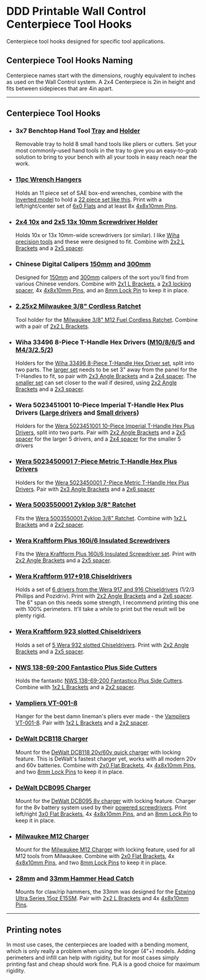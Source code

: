 # DDD Printable Wall Control Centerpiece Tool Hooks

Centerpiece tool hooks designed for specific tool applications.

## Centerpiece Tool Hooks Naming

Centerpiece names start with the dimensions, roughly equivalent to inches as used on the Wall Control system.  A 2x4 Centerpiece is 2in in height and fits between sidepieces that are 4in apart.

---

## Centerpiece Tool Hooks

* ### 3x7 Benchtop Hand Tool [Tray](3x7%20Benchtop%20Hand%20Tool%20Holder%20Tray.stl) and [Holder](3x7%20Benchtop%20Hand%20Tool%20Holder.stl)

  Removable tray to hold 8 small hand tools like pliers or cutters.  Set your most commonly-used hand tools in the tray to give you an easy-to-grab solution to bring to your bench with all your tools in easy reach near the work.

* ### [11pc Wrench Hangers](1x6%2011pc%20Wrench%20Hanger.stl)

  Holds an 11 piece set of SAE box-end wrenches, combine with the [Inverted model](1x6%2011pc%20Wrench%20Hanger%20Inverted.stl) to hold a [22 piece set like this](https://amzn.to/35fa7dd).  Print with a left/right/center set of [6x0 Flats](../../Sidepieces/Flats) and at least 8x [4x8x10mm Pins](../Spacer_blank_flush/4x10x8mm%20Pin.stl).

* ### [2x4 10x](2x4%2010x%2010mm%20Screwdriver%20Holder.stl) and [2x5 13x 10mm Screwdriver Holder](2x5%2013x%2010mm%20Screwdriver%20Holder.stl)

  Holds 10x or 13x 10mm-wide screwdrivers (or similar).  I like [Wiha precision tools](https://amzn.to/2GQ8ucA) and these were designed to fit.  Combine with [2x2 L Brackets](../../Sidepieces/L_brackets/) and a [2x5 spacer](../../Centerpieces/Spacer_perforated/2x5%20Spacer%20perforated.stl).

* ### Chinese Digital Calipers [150mm](1x3%20Chinese%20Digital%20Calipers%20150mm.stl) and [300mm](1x3%20Chinese%20Digital%20Calipers%20300mm.stl)

  Designed for [150mm](https://amzn.to/3pcWByG) and [300mm](https://amzn.to/2UdfQdb) calipers of the sort you'll find from various Chinese vendors.  Combine with [2x1 L Brackets](../../Sidepieces/L_brackets/), a [2x3 locking spacer](../../Centerpieces/Locking_spacer/2x3%20Locking%20Spacer.stl), 4x [4x8x10mm Pins](../Spacer_blank_flush/4x10x8mm%20Pin.stl), and an [8mm Lock Pin](../../Centerpieces/Locking_spacer/8mm%20Lock%20Pin.stl) to keep it in place.

* ### [2.25x2 Milwaukee 3/8" Cordless Ratchet](2x2%20Milwaukee%203-8%20Cordless%20Ratchet.stl)

  Tool holder for the [Milwaukee 3/8" M12 Fuel Cordless Ratchet](https://amzn.to/2IsC9ZB).  Combine with a pair of [2x2 L Brackets](../../Sidepieces/L_brackets/).

* ### Wiha 33496 8-Piece T-Handle Hex Drivers ([M10/8/6/5](1x4%20Wiha%20T-Handle%20M10%20M8%20M6%20M5.stl) and [M4/3/2.5/2](1x3%20Wiha%20T-Handle%20M4%20M3%20M2.5%20M2.stl))

  Holders for the [Wiha 33496 8-Piece T-Handle Hex Driver set](https://amzn.to/36gpuRK), split into two parts.  The [larger set](Wiha%20T-Handle%20M10%20M8%20M6%20M5.stl) needs to be set 3" away from the panel for the T-Handles to fit, so pair with [2x3 Angle Brackets](../../Sidepieces/Angle_brackets/) and a [2x4 spacer](../../Centerpieces/Spacer_perforated/2x4%20Spacer%20perforated.stl).  The [smaller set](Wiha%20T-Handle%20M4%20M3%20M2.5%20M2.stl) can set closer to the wall if desired, using [2x2 Angle Brackets](../../Sidepieces/Angle_brackets/) and a [2x3 spacer](../../Centerpieces/Spacer_perforated/2x3%20Spacer%20perforated.stl).

* ### Wera 5023451001 10-Piece Imperial T-Handle Hex Plus Drivers ([Large drivers](2x5%20Wera%20HexPlus%20T-Handle%20Imperial%20Large.stl) and [Small drivers](2x4%20Wera%20HexPlus%20T-Handle%20Imperial%20Small.stl))

  Holders for the [Wera 5023451001 10-Piece Imperial T-Handle Hex Plus Drivers](https://amzn.to/3ggLkL6), split into two parts.  Pair with [2x2 Angle Brackets](../../Sidepieces/Angle_brackets/) and a [2x5 spacer](../../Centerpieces/Spacer_perforated/2x5%20Spacer%20perforated.stl) for the larger 5 drivers, and a [2x4 spacer](../../Centerpieces/Spacer_perforated/2x5%20Spacer%20perforated.stl) for the smaller 5 drivers

* ### [Wera 5023450001 7-Piece Metric T-Handle Hex Plus Drivers](2x6%20Wera%20HexPlus%20T-Handle%20Metric)

  Holders for the [Wera 5023450001 7-Piece Metric T-Handle Hex Plus Drivers](https://amzn.to/3vfSXGa).  Pair with [2x3 Angle Brackets](../../Sidepieces/Angle_brackets/) and a [2x6 spacer](../../Centerpieces/Spacer_perforated/2x6%20Spacer%20perforated.stl)

* ### [Wera 5003550001 Zyklop 3/8" Ratchet](1x2%20Wera%203-8%20Zyklop%20Ratchet.stl)

  Fits the [Wera 5003550001 Zyklop 3/8" Ratchet](https://amzn.to/35fuVRI).  Combine with [1x2 L Brackets](../../Sidepieces/L_brackets/) and a [2x2 spacer](../../Centerpieces/Spacer_perforated/2x2%20Spacer%20perforated.stl).

* ### [Wera Kraftform Plus 160i/6 Insulated Screwdrivers](2x5%20Wera%20Kraftform%20Plus%20160i-6.stl)

  Fits the [Wera Kraftform Plus 160i/6 Insulated Screwdriver set](https://amzn.to/36il4tO).  Print with [2x2 Angle Brackets](../../Sidepieces/Angle_brackets/) and a [2x5 spacer](../../Centerpieces/Spacer_perforated/2x5%20Spacer%20perforated.stl).

* ### [Wera Kraftform 917+918 Chiseldrivers](2x6%20Wera%20917+918.stl)

  Holds a set of [6 drivers from the Wera 917 and 916 Chiseldrivers](https://amzn.to/35iAoXX) (1/2/3 Phillips and Pozidriv).  Print with [2x2 Angle Brackets](../../Sidepieces/Angle_brackets/) and a [2x6 spacer](../../Centerpieces/Spacer_perforated/2x5%20Spacer%20perforated.stl).  The 6" span on this needs some strength, I recommend printing this one with 100% perimeters.  It'll take a while to print but the result will be plenty rigid.

* ### [Wera Kraftform 923 slotted Chiseldrivers](2x5%20Wera%20932.stl)

  Holds a set of [5 Wera 932 slotted Chiseldrivers](https://amzn.to/35iAoXX).  Print with [2x2 Angle Brackets](../../Sidepieces/Angle_brackets/) and a [2x5 spacer](../../Centerpieces/Spacer_perforated/2x5%20Spacer%20perforated.stl).

* ### [NWS 138-69-200 Fantastico Plus Side Cutters](1x2%20NWS%20138-69-200%20Fantastico%20Plus%20Side%20Cutters.stl)

  Holds the fantastic [NWS 138-69-200 Fantastico Plus Side Cutters](https://amzn.to/3eNrbKv).  Combine with [1x2 L Brackets](../../Sidepieces/L_brackets/) and a [2x2 spacer](../../Centerpieces/Spacer_perforated/2x2%20Spacer%20perforated.stl).

* ### [Vampliers VT-001-8](1x2%20Vampliers%20VT-001-8.stl)

  Hanger for the best damn lineman's pliers ever made - the [Vampliers VT-001-8](https://amzn.to/3khDUpO).  Pair with [1x2 L Brackets](../../Sidepieces/L_brackets/) and a [2x2 spacer](../../Centerpieces/Spacer_perforated/2x2%20Spacer%20perforated.stl).

* ### [DeWalt DCB118 Charger](2x7%20DeWalt%20DCB118%20Charger.stl)

  Mount for the [DeWalt DCB118 20v/60v quick charger](https://amzn.to/36yhLio) with locking feature.  This is DeWalt's fastest charger yet, works with all modern 20v and 60v batteries.  Combine with [2x0 Flat Brackets](../../Sidepieces/Flats/), 4x [4x8x10mm Pins](../Spacer_blank_flush/4x10x8mm%20Pin.stl), and two [8mm Lock Pins](../../Centerpieces/Locking_spacer/8mm%20Lock%20Pin.stl) to keep it in place.

* ### [DeWalt DCB095 Charger](3x1%20DeWalt%20DCB095%20Charger.stl)

  Mount for the [DeWalt DCB095 8v charger](https://amzn.to/3fpajda) with locking feature.  Charger for the 8v battery system used by their [powered screwdrivers](https://amzn.to/3fpajda).  Print left/right [3x0 Flat Brackets](../../Sidepieces/Flats/), 4x [4x8x10mm Pins](../Spacer_blank_flush/4x10x8mm%20Pin.stl), and an [8mm Lock Pin](../../Centerpieces/Locking_spacer/8mm%20Lock%20Pin.stl) to keep it in place.

* ### [Milwaukee M12 Charger](4x3%20Milwaukee%20M12%20Charger.stl)

  Mount for the [Milwaukee M12 Charger](https://amzn.to/375AkL7) with locking feature, used for all M12 tools from Milwaukee.  Combine with [2x0 Flat Brackets](../../Sidepieces/Flats/), 4x [4x8x10mm Pins](../Spacer_blank_flush/4x10x8mm%20Pin.stl), and two [8mm Lock Pins](../../Centerpieces/Locking_spacer/8mm%20Lock%20Pin.stl) to keep it in place.

* ### [28mm](2x2%2028mm%20Hammer%20Head%20Catch.stl) and [33mm Hammer Head Catch](2x2%2033mm%20Hammer%20Head%20Catch.stl)

  Mounts for claw/rip hammers, the 33mm was designed for the [Estwing Ultra Series 15oz E15SM](https://amzn.to/3puEnJa).  Pair with [2x2 L Brackets](../../Sidepieces/L_brackets/) and 4x [4x8x10mm Pins](../Spacer_blank_flush/4x10x8mm%20Pin.stl).

---

## Printing notes

In most use cases, the centerpieces are loaded with a bending moment, which is only really a problem when using the longer (4"+) models.  Adding perimeters and infill can help with rigidity, but for most cases simply printing fast and cheap should work fine.  PLA is a good choice for maximum rigidity.
